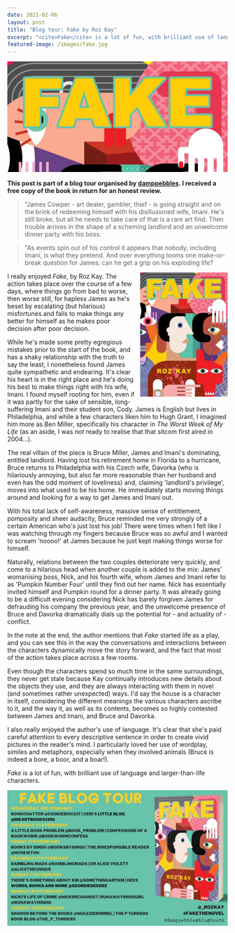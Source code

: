 ```yaml
---
date: 2021-02-06
layout: post
title: "Blog tour: Fake by Roz Kay"
excerpt: "<cite>Fake</cite> is a lot of fun, with brilliant use of language and larger-than-life characters."
featured-image: /images/fake.jpg
---
```


![Fake](/images/fake.jpg)

**This post is part of a blog tour organised by [damppebbles](https://damppebbles.com/). I received a free copy of the book in return for an honest review.**

> "James Cowper - art dealer, gambler, thief - is going straight and on the brink of redeeming himself with his disillusioned wife, Imani. He's still broke, but all he needs to take care of that is a rare art find. Then trouble arrives in the shape of a scheming landlord and an unwelcome dinner party with his boss.

> "As events spin out of his control it appears that nobody, including Imani, is what they pretend. And over everything looms one make-or-break question for James: can he get a grip on his exploding life?

<img src="/images/fake-200.jpg" alt="Fake" style="float: right; margin-bottom: 10px; margin-left: 10px;">

I really enjoyed <cite>Fake</cite>, by Roz Kay. The action takes place over the course of a few days, where things go from bad to worse, then worse still, for hapless James as he's beset by escalating (but hilarious) misfortunes and fails to make things any better for himself as he makes poor decision after poor decision.

While he's made some pretty egregious mistakes prior to the start of the book, and has a shaky relationship with the truth to say the least, I nonetheless found James quite sympathetic and endearing. It's clear his heart is in the right place and he's doing his best to make things right with his wife, Imani. I found myself rooting for him, even if it was partly for the sake of sensible, long-suffering Imani and their student son, Cody. James is English but lives in Philadelphia, and while a few characters liken him to Hugh Grant, I imagined him more as Ben Miller, specifically his character in <cite>The Worst Week of My Life</cite> (as an aside, I was *not* ready to realise that that sitcom first aired in 2004...).

The real villain of the piece is Bruce Miller, James and Imani's dominating, entitled landlord. Having lost his retirement home in Florida to a hurricane, Bruce returns to Philadelphia with his Czech wife, Davorka (who is hilariously annoying, but also far more reasonable than her husband and even has the odd moment of loveliness) and, claiming 'landlord's privilege', moves into what used to be his home. He immediately starts moving things around and looking for a way to get James and Imani out.

With his total lack of self-awareness, massive sense of entitlement, pomposity and sheer audacity, Bruce reminded me very strongly of a certain American who's just lost his job! There were times when I felt like I was watching through my fingers because Bruce was so awful and I wanted to scream 'noooo!' at James because he just kept making things worse for himself.

Naturally, relations between the two couples deteriorate very quickly, and come to a hilarious head when another couple is added to the mix: James' womanising boss, Nick, and his fourth wife, whom James and Imani refer to as 'Pumpkin Number Four' until they find out her name. Nick has essentially invited himself and Pumpkin round for a dinner party. It was already going to be a difficult evening considering Nick has barely forgiven James for defrauding his company the previous year, and the unwelcome presence of Bruce and Davorka dramatically dials up the potential for - and actuality of - conflict.

In the note at the end, the author mentions that <cite>Fake</cite> started life as a play, and you can see this in the way the conversations and interactions between the characters dynamically move the story forward, and the fact that most of the action takes place across a few rooms.

Even though the characters spend so much time in the same surroundings, they never get stale because Kay continually introduces new details about the objects they use, and they are always interacting with them in novel (and sometimes rather unexpected) ways. I'd say the house is a character in itself, considering the different meanings the various characters ascribe to it, and the way it, as well as its contents, becomes so highly contested between James and Imani, and Bruce and Davorka.

I also really enjoyed the author's use of language. It's clear that she's paid careful attention to every descriptive sentence in order to create vivid pictures in the reader's mind. I particularly loved her use of wordplay, similes and metaphors, especially when they involved animals (Bruce is indeed a bore, a boor, and a boar!).

<cite>Fake</cite> is a lot of fun, with brilliant use of language and larger-than-life characters.

![Fake blog tour banner](/images/fake-banner.jpg)
